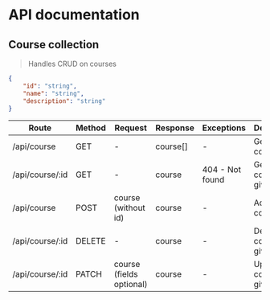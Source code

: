 # API documentation

## Course collection
> Handles CRUD on courses
```json
{
    "id": "string",
    "name": "string",
    "description": "string"
}
```

| **Route**       | **Method** | **Request**              | **Response** | **Exceptions**  | **Description**              |
|-----------------|------------|--------------------------|--------------|-----------------|------------------------------|
| /api/course     | GET        | -                        | course[]     | -               | Gets all courses             |
| /api/course/:id | GET        | -                        | course       | 404 - Not found | Gets course of given id      |
| /api/course     | POST       | course (without id)      | course       | -               | Adds a new course            |
| /api/course/:id | DELETE     | -                        | course       | -               | Deletes course of given id   |
| /api/course/:id | PATCH      | course (fields optional) | course       | -               | Updates a course of given id |